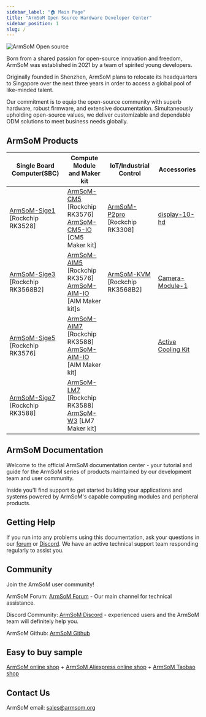 ```yaml
---
sidebar_label: "🏠 Main Page"
title: "ArmSoM Open Source Hardware Developer Center"
sidebar_position: 1
slug: /
---
```


![ArmSoM Open source ](/img/banana.png)

Born from a shared passion for open-source innovation and freedom, ArmSoM was established in 2021 by a team of spirited young developers.

Originally founded in Shenzhen, ArmSoM plans to relocate its headquarters to Singapore over the next three years in order to access a global pool of like-minded talent.

Our commitment is to equip the open-source community with superb hardware, robust firmware, and extensive documentation. Simultaneously upholding open-source values, we deliver customizable and dependable ODM solutions to meet business needs globally. 

## ArmSoM Products

| Single Board Computer(SBC)| Compute Module and Maker kit	| IoT/Industrial Control | Accessories|
|---------|--------------|--------------|---------|
|[ArmSoM-Sige1](./armsom-sige1)  [Rockchip RK3528]|[ArmSoM-CM5](./armsom-cm5)  [Rockchip RK3576] <br/> [ArmSoM-CM5-IO](./armsom-cm5-io)  [CM5 Maker kit]|[ArmSoM-P2pro](./armsom-p2pro)  [Rockchip RK3308] | [display-10-hd](./armsom-display-10-hd)|
|[ArmSoM-Sige3](./armsom-sige3)  [Rockchip RK3568B2]|[ArmSoM-AIM5](./armsom-aim5)  [Rockchip RK3576] <br/> [ArmSoM-AIM-IO](./armsom-aimio)  [AIM Maker kit]s|[ArmSoM-KVM](./armsom-kvm)  [Rockchip RK3568B2] | [Camera-Module-1](./armsom-camera-module1)	|
|[ArmSoM-Sige5](./armsom-sige5)  [Rockchip RK3576]|[ArmSoM-AIM7](./armsom-aim7)  [Rockchip RK3588] <br/> [ArmSoM-AIM-IO](./armsom-aimio)  [AIM Maker kit]|  | [Active Cooling Kit](./armsom-active-cooling-kit) |
|[ArmSoM-Sige7](./armsom-sige7)  [Rockchip RK3588]|[ArmSoM-LM7](./armsom-lm7)  [Rockchip RK3588]<br/> [ArmSoM-W3](./armsom-w3)  [LM7 Maker kit]||


## ArmSoM Documentation

Welcome to the official ArmSoM documentation center - your tutorial and guide for the ArmSoM series of products maintained by our development team and user community.

Inside you'll find support to get started building your applications and systems powered by ArmSoM's capable computing modules and peripheral products.

## Getting Help

If you run into any problems using this documentation, ask your questions in our [forum](http://forum.armsom.org/) or [Discord](https://discord.gg/THfTEatpfK). We have an active technical support team responding regularly to assist you.

## Community

Join the ArmSoM user community!

ArmSoM Forum: [ArmSoM Forum](http://forum.armsom.org/) - Our main channel for technical assistance.

Discord Community: [ArmSoM Discord](https://discord.gg/THfTEatpfK) - experienced users and the ArmSoM team will definitely help you.

ArmSoM Github: [ArmSoM Github](https://github.com/armsom)

## Easy to buy sample
[ArmSoM online shop](https://www.armsom.org/category/all-products) + [ArmSoM Aliexpress online shop](https://www.aliexpress.com/store/1102800175) +  [ArmSoM Taobao shop](https://shop518100695.taobao.com/)


## Contact Us

ArmSoM email: sales@armsom.org